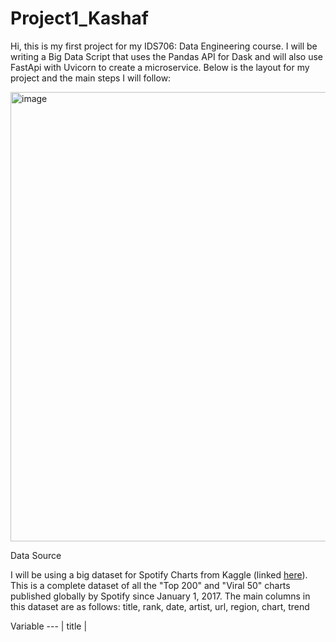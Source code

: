 # Project1_Kashaf

Hi, this is my first project for my IDS706: Data Engineering course. I will be writing a Big Data Script that uses the Pandas API for Dask and will also use FastApi with Uvicorn to create a microservice. Below is the layout for my project and the main steps I will follow:


<img width="719" alt="image" src="https://user-images.githubusercontent.com/111402572/190930583-6394d54e-79e6-4461-b0b5-d663b3ae2be5.png">


Data Source

I will be using a big dataset for Spotify Charts from Kaggle (linked [here][1]). This is a complete dataset of all the "Top 200" and "Viral 50" charts published globally by Spotify since January 1, 2017. The main columns in this dataset are as follows: title, rank, date, artist, url, region, chart, trend

Variable 
--- |
title | 


[1]:https://www.kaggle.com/datasets/dhruvildave/spotify-charts "Kaggle Dataset"
